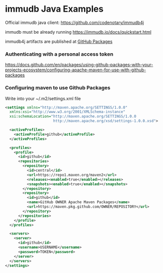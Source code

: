 # immudb Java Examples

Official immudb java client: https://github.com/codenotary/immudb4j

immudb must be already running
https://immudb.io/docs/quickstart.html


immudb4j artifacts are published at [GitHub Packages]

[GitHub Packages]: https://docs.github.com/en/packages


### Authenticating with a personal access token

https://docs.github.com/en/packages/using-github-packages-with-your-projects-ecosystem/configuring-apache-maven-for-use-with-github-packages

### Configuring maven to use Github Packages

Write into your ~/.m2/settings.xml file

```xml
<settings xmlns="http://maven.apache.org/SETTINGS/1.0.0"
  xmlns:xsi="http://www.w3.org/2001/XMLSchema-instance"
  xsi:schemaLocation="http://maven.apache.org/SETTINGS/1.0.0
                      http://maven.apache.org/xsd/settings-1.0.0.xsd">

  <activeProfiles>
    <activeProfile>github</activeProfile>
  </activeProfiles>

  <profiles>
    <profile>
      <id>github</id>
      <repositories>
        <repository>
          <id>central</id>
          <url>https://repo1.maven.org/maven2</url>
          <releases><enabled>true</enabled></releases>
          <snapshots><enabled>true</enabled></snapshots>
        </repository>
        <repository>
          <id>github</id>
          <name>GitHub OWNER Apache Maven Packages</name>
          <url>https://maven.pkg.github.com/OWNER/REPOSITORY</url>
        </repository>
      </repositories>
    </profile>
  </profiles>

  <servers>
    <server>
      <id>github</id>
      <username>USERNAME</username>
      <password>TOKEN</password>
    </server>
  </servers>
</settings>
```

